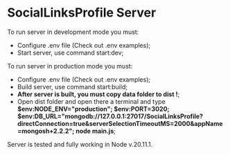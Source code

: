 # SocialLinksProfile Server

To run server in development mode you must:
- Configure .env file (Check out .env examples);
- Start server, use command start:dev;

To run server in production mode you must:
- Configure .env file (Check out .env examples);
- Build server, use command start:build;
- <strong>After server is built, you must copy data folder to dist !</strong>;
- Open dist folder and open there a terminal and type <strong>$env:NODE_ENV="production"; $env:PORT=3020; $env:DB_URL="mongodb://127.0.0.1:27017/SocialLinksProfile?directConnection=true&serverSelectionTimeoutMS=2000&appName=mongosh+2.2.2"; node main.js</strong>;

Server is tested and fully working in Node v.20.11.1.